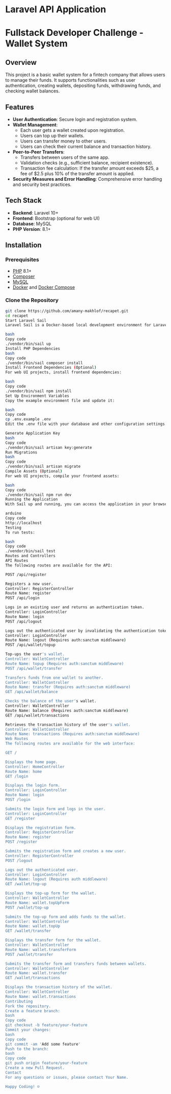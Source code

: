 # Laravel API Application
# Fullstack Developer Challenge - Wallet System

## Overview

This project is a basic wallet system for a fintech company that allows users to manage their funds. It supports functionalities such as user authentication, creating wallets, depositing funds, withdrawing funds, and checking wallet balances.

## Features

- **User Authentication**: Secure login and registration system.
- **Wallet Management**:
  - Each user gets a wallet created upon registration.
  - Users can top up their wallets.
  - Users can transfer money to other users.
  - Users can check their current balance and transaction history.
- **Peer-to-Peer Transfers**:
  - Transfers between users of the same app.
  - Validation checks (e.g., sufficient balance, recipient existence).
  - Transaction fee calculation: If the transfer amount exceeds $25, a fee of $2.5 plus 10% of the transfer amount is applied.
- **Security Measures and Error Handling**: Comprehensive error handling and security best practices.

## Tech Stack

- **Backend**: Laravel 10+
- **Frontend**: Bootstrap (optional for web UI)
- **Database**: MySQL
- **PHP Version**: 8.1+

## Installation

### Prerequisites

- [PHP](https://www.php.net/manual/en/install.php) 8.1+
- [Composer](https://getcomposer.org/download/)
- [MySQL](https://dev.mysql.com/downloads/)
- [Docker](https://www.docker.com/) and [Docker Compose](https://docs.docker.com/compose/)

### Clone the Repository

```bash
git clone https://github.com/amany-makhlof/recapet.git
cd recapet
Start Laravel Sail
Laravel Sail is a Docker-based local development environment for Laravel. To start Sail:

bash
Copy code
./vendor/bin/sail up
Install PHP Dependencies
bash
Copy code
./vendor/bin/sail composer install
Install Frontend Dependencies (Optional)
For web UI projects, install frontend dependencies:

bash
Copy code
./vendor/bin/sail npm install
Set Up Environment Variables
Copy the example environment file and update it:

bash
Copy code
cp .env.example .env
Edit the .env file with your database and other configuration settings.

Generate Application Key
bash
Copy code
./vendor/bin/sail artisan key:generate
Run Migrations
bash
Copy code
./vendor/bin/sail artisan migrate
Compile Assets (Optional)
For web UI projects, compile your frontend assets:

bash
Copy code
./vendor/bin/sail npm run dev
Running the Application
With Sail up and running, you can access the application in your browser at:

arduino
Copy code
http://localhost
Testing
To run tests:

bash
Copy code
./vendor/bin/sail test
Routes and Controllers
API Routes
The following routes are available for the API:

POST /api/register

Registers a new user.
Controller: RegisterController
Route Name: register
POST /api/login

Logs in an existing user and returns an authentication token.
Controller: LoginController
Route Name: login
POST /api/logout

Logs out the authenticated user by invalidating the authentication token.
Controller: LoginController
Route Name: logout (Requires auth:sanctum middleware)
POST /api/wallet/topup

Top-ups the user's wallet.
Controller: WalletController
Route Name: topup (Requires auth:sanctum middleware)
POST /api/wallet/transfer

Transfers funds from one wallet to another.
Controller: WalletController
Route Name: transfer (Requires auth:sanctum middleware)
GET /api/wallet/balance

Checks the balance of the user's wallet.
Controller: WalletController
Route Name: balance (Requires auth:sanctum middleware)
GET /api/wallet/transactions

Retrieves the transaction history of the user's wallet.
Controller: WalletController
Route Name: transactions (Requires auth:sanctum middleware)
Web Routes
The following routes are available for the web interface:

GET /

Displays the home page.
Controller: HomeController
Route Name: home
GET /login

Displays the login form.
Controller: LoginController
Route Name: login
POST /login

Submits the login form and logs in the user.
Controller: LoginController
GET /register

Displays the registration form.
Controller: RegisterController
Route Name: register
POST /register

Submits the registration form and creates a new user.
Controller: RegisterController
POST /logout

Logs out the authenticated user.
Controller: LoginController
Route Name: logout (Requires auth middleware)
GET /wallet/top-up

Displays the top-up form for the wallet.
Controller: WalletController
Route Name: wallet.topUpForm
POST /wallet/top-up

Submits the top-up form and adds funds to the wallet.
Controller: WalletController
Route Name: wallet.topUp
GET /wallet/transfer

Displays the transfer form for the wallet.
Controller: WalletController
Route Name: wallet.transferForm
POST /wallet/transfer

Submits the transfer form and transfers funds between wallets.
Controller: WalletController
Route Name: wallet.transfer
GET /wallet/transactions

Displays the transaction history of the wallet.
Controller: WalletController
Route Name: wallet.transactions
Contributing
Fork the repository.
Create a feature branch:
bash
Copy code
git checkout -b feature/your-feature
Commit your changes:
bash
Copy code
git commit -am 'Add some feature'
Push to the branch:
bash
Copy code
git push origin feature/your-feature
Create a new Pull Request.
Contact
For any questions or issues, please contact Your Name.

Happy Coding! ☺
